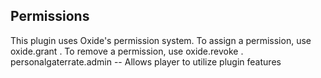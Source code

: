 ## Permissions
This plugin uses Oxide's permission system. To assign a permission, use oxide.grant <user or group> <name or steam id> <permission>. To remove a permission, use oxide.revoke <user or group> <name or steam id> <permission>.
personalgaterrate.admin -- Allows player to utilize plugin features
